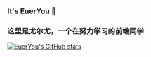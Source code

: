 ### It's EuerYou 👋
### 这里是尤尔尤，一个在努力学习的前端同学
<!--
**EuerYou/EuerYou** is a ✨ _special_ ✨ repository because its `README.md` (this file) appears on your GitHub profile.

Here are some ideas to get you started:

- 🔭 I’m currently working on ...
- 🌱 I’m currently learning ...
- 👯 I’m looking to collaborate on ...
- 🤔 I’m looking for help with ...
- 💬 Ask me about ...
- 📫 How to reach me: ...
- 😄 Pronouns: ...
- ⚡ Fun fact: ...
-->

[![EuerYou's GitHub stats](https://github-readme-stats.vercel.app/api?username=EuerYou&count_private=true&show_icons=true&bg_color=383e4a)](https://github.com/anuraghazra/github-readme-stats)

